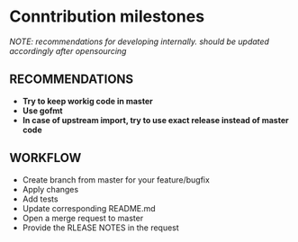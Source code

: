 # Conntribution milestones

_NOTE: recommendations for developing internally. should be updated accordingly after opensourcing_

## RECOMMENDATIONS

* **Try to keep workig code in master**
* **Use gofmt**
* **In case of upstream import, try to use exact release instead of master code**

## WORKFLOW

* Create branch from master for your feature/bugfix
* Apply changes
* Add tests
* Update corresponding README.md
* Open a merge request to master
* Provide the RLEASE NOTES in the request
